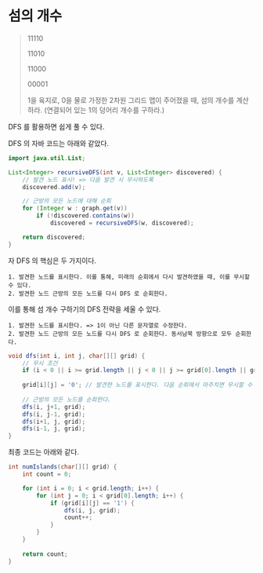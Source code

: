 # 섬의 개수

> 11110
> 
> 11010
> 
> 11000
> 
> 00001
> 
> 1을 육지로, 0을 물로 가정한 2차원 그리드 맵이 주어졌을 때, 섬의 개수를 계산하라. (연결되어 있는 1의 덩어리 개수를 구하라.)

DFS 를 활용하면 쉽게 풀 수 있다.

DFS 의 자바 코드는 아래와 같았다.

```java
import java.util.List;

List<Integer> recursiveDFS(int v, List<Integer> discovered) {
    // 발견 노드 표시! => 다음 발견 시 무시하도록
    discovered.add(v);

    // 근방의 모든 노드에 대해 순회
    for (Integer w : graph.get(v))
        if (!discovered.contains(w))
            discovered = recursiveDFS(w, discovered);

    return discovered;
}
```

자 DFS 의 핵심은 두 가지이다.

```
1. 발견한 노드를 표시한다. 이를 통해, 미래의 순회에서 다시 발견하였을 때, 이를 무시할 수 있다.
2. 발견한 노드 근방의 모든 노드를 다시 DFS 로 순회한다.
```

이를 통해 섬 개수 구하기의 DFS 전략을 세울 수 있다.

```
1. 발견한 노드를 표시한다. => 1이 아닌 다른 문자열로 수정한다.
2. 발견한 노드 근방의 모든 노드를 다시 DFS 로 순회한다. 동서남북 방향으로 모두 순회한다.
```

```java
void dfs(int i, int j, char[][] grid) {
    // 무시 조건
    if (i < 0 || i >= grid.length || j < 0 || j >= grid[0].length || grid[i][j] == '0') return;
    
    grid[i][j] = '0'; // 발견한 노드를 표시한다. 다음 순회에서 마주치면 무시할 수 있도록!
    
    // 근방의 모든 노드를 순회한다.
    dfs(i, j+1, grid);
    dfs(i, j-1, grid);
    dfs(i+1, j, grid);
    dfs(i-1, j, grid);
}
```

최종 코드는 아래와 같다.

```java
int numIslands(char[][] grid) {
    int count = 0;

    for (int i = 0; i < grid.length; i++) {
        for (int j = 0; i < grid[0].length; i++) {
            if (grid[i][j] == '1') {
                dfs(i, j, grid);
                count++;
            }
        }
    }
    
    return count;
}
```